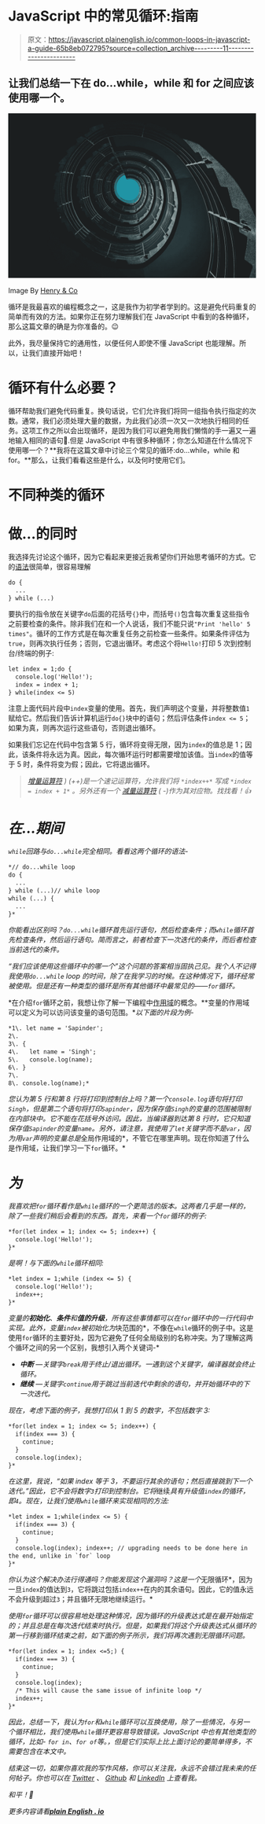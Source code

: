 # JavaScript 中的常见循环:指南

> 原文：<https://javascript.plainenglish.io/common-loops-in-javascript-a-guide-65b8eb072795?source=collection_archive---------11----------------------->

## 让我们总结一下在 do…while，while 和 for 之间应该使用哪一个。

![](img/c91e58d75c839aa6cd9033b68843274c.png)

Image By [Henry & Co](https://www.pexels.com/@hngstrm?utm_content=attributionCopyText&utm_medium=referral&utm_source=pexels)

循环是我最喜欢的编程概念之一，这是我作为初学者学到的。这是避免代码重复的简单而有效的方法。如果你正在努力理解我们在 JavaScript 中看到的各种循环，那么这篇文章的确是为你准备的。😉

此外，我尽量保持它的通用性，以便任何人即使不懂 JavaScript 也能理解。所以，让我们直接开始吧！

# 循环有什么必要？

循环帮助我们避免代码重复。换句话说，它们允许我们将同一组指令执行指定的次数。通常，我们必须处理大量的数据，为此我们必须一次又一次地执行相同的任务。这项工作之所以会出现循环，是因为我们可以避免用我们懒惰的手一遍又一遍地输入相同的语句🥱.但是 JavaScript 中有很多种循环；你怎么知道在什么情况下使用哪一个？**我将在这篇文章中讨论三个常见的循环:do…while，while 和 for。**那么，让我们看看这些是什么，以及何时使用它们。

# 不同种类的循环

# 做…的同时

我选择先讨论这个循环，因为它看起来更接近我希望你们开始思考循环的方式。它的[语法](https://en.wikipedia.org/wiki/Syntax_(programming_languages))很简单，很容易理解

```
do {
  ...
} while (...)
```

要执行的指令放在关键字`do`后面的花括号`{}`中，而括号`()`包含每次重复这些指令之前要检查的条件。除非我们在和一个人说话，我们不能只说`"Print 'hello' 5 times"`。循环的工作方式是在每次重复任务之前检查一些条件。如果条件评估为`true`，则再次执行任务；否则，它退出循环。考虑这个将`Hello!`打印 5 次到控制台/终端的例子:

```
let index = 1;do {
  console.log('Hello!');
  index = index + 1;
} while(index <= 5)
```

注意上面代码片段中`index`变量的使用。首先，我们声明这个变量，并将整数值`1`赋给它。然后我们告诉计算机运行`do{}`块中的语句；然后评估条件`index <= 5`；如果为真，则再次运行这些语句，否则退出循环。

如果我们忘记在代码中包含第 5 行，循环将变得无限，因为`index`的值总是 1；因此，该条件将永远为真。因此，每次循环运行时都需要增加该值。当`index`的值等于 5 时，条件将变为假；因此，它将退出循环。

> *[*增量运算符*](https://developer.mozilla.org/en-US/docs/Web/JavaScript/Reference/Operators/Increment) *) (++)是一个速记运算符，允许我们将* `*index++*` *写成* `*index = index + 1*` *。另外还有一个* [*减量运算符*](https://developer.mozilla.org/en-US/docs/Web/JavaScript/Reference/Operators/Decrement) *( -)作为其对应物。找找看！👍**

# *在…期间*

*`while`回路与`do...while`完全相同。看看这两个循环的语法-*

```
*// do...while loop
do {
  ...
} while (...)// while loop
while (...) {
  ...
}*
```

*你能看出区别吗？`do...while`循环首先运行语句，然后检查条件；而`while`循环首先检查条件，然后运行语句。简而言之，前者检查下一次迭代的条件，而后者检查当前迭代的条件。*

*“我们应该使用这些循环中的哪一个”这个问题的答案相当固执己见。我个人不记得我使用`do...while` loop 的时间，除了在我学习的时候。在这种情况下，循环经常被使用。但是还有一种类型的循环是所有其他循环中最常见的——`for`循环。*

*在介绍`for`循环之前，我想让你了解一下编程中[作用域](https://developer.mozilla.org/en-US/docs/Glossary/Scope)的概念。**变量的作用域可以定义为可以访问该变量的语句范围。**以下面的片段为例-*

```
*1\. let name = 'Sapinder';
2\. 
3\. {
4\.   let name = 'Singh';
5\.   console.log(name);
6\. }
7\. 
8\. console.log(name);*
```

*您认为第 5 行和第 8 行将打印到控制台上吗？第一个`console.log`语句将打印`Singh`，但是第二个语句将打印`Sapinder`，因为保存值`Singh`的变量的范围被限制在内部块中。它不能在花括号外访问。因此，当编译器到达第 8 行时，它只知道保存值`Sapinder`的变量`name`。另外，请注意，我使用了`let`关键字而不是`var`，因为用`var`声明的变量总是*全局作用域的*，不管它在哪里声明。现在你知道了什么是作用域，让我们学习一下`for`循环。*

# *为*

*我喜欢把`for`循环看作是`while`循环的一个更简洁的版本。这两者几乎是一样的，除了一些我们稍后会看到的东西。首先，来看一个`for`循环的例子:*

```
*for(let index = 1; index <= 5; index++) {
  console.log('Hello!');
}*
```

*是啊！与下面的`while`循环相同:*

```
*let index = 1;while (index <= 5) {
  console.log('Hello!');
  index++;
}*
```

*变量的**初始化**、**条件**和**值的升级**，所有这些事情都可以在`for`循环中的一行代码中实现。此外，变量`index`被初始化为*块范围的*，不像在`while`循环的例子中。这是使用`for`循环的主要好处，因为它避免了任何全局级别的名称冲突。为了理解这两个循环之间的另一个区别，我想引入两个关键词-*

*   ***中断** —关键字`break`用于终止/退出循环。一遇到这个关键字，编译器就会终止循环。*
*   ***继续** —关键字`continue`用于跳过当前迭代中剩余的语句，并开始循环中的下一次迭代。*

*现在，考虑下面的例子，我想打印从 1 到 5 的数字，不包括数字 3:*

```
*for(let index = 1; index <= 5; index++) {
  if(index === 3) {
    continue;
  }
  console.log(index);
}*
```

*在这里，我说，“如果 index 等于 3，不要运行其余的语句；然后直接跳到下一个迭代。”因此，它不会将数字`3`打印到控制台。它将*继续*具有升级值`index`的循环，即`4`。现在，让我们使用`while`循环来实现相同的方法:*

```
*let index = 1;while(index <= 5) {
  if(index === 3) {
    continue;
  }
  console.log(index); index++; // upgrading needs to be done here in the end, unlike in `for` loop
}*
```

*你认为这个解决办法行得通吗？你能发现这个漏洞吗？这是一个*无限循环*，因为一旦`index`的值达到`3`，它将跳过包括`index++`在内的其余语句。因此，它的值永远不会升级到超过`3`；并且循环无限地继续运行。*

*使用`for`循环可以很容易地处理这种情况，因为循环的升级表达式是在最开始指定的；并且总是在每次迭代结束时执行。但是，如果我们将这个升级表达式从循环的第一行移到循环结束之前，如下面的例子所示，我们将再次遇到无限循环问题。*

```
*for(let index = 1; index <=5;) {
  if(index === 3) {
    continue;
  }
  console.log(index);
  /* This will cause the same issue of infinite loop */
  index++;
}*
```

*因此，总结一下，我认为`for`和`while`循环可以互换使用，除了一些情况，与另一个循环相比，我们使用`while`循环更容易导致错误。JavaScript 中也有其他类型的循环，比如- `for in`、`for of`等。，但是它们实际上比上面讨论的要简单得多，不需要包含在本文中。*

*结束这一切，如果你喜欢我的写作风格，你可以关注我，永远不会错过我未来的任何帖子。你也可以在 [Twitter](https://twitter.com/sapinder_dev) 、 [Github](https://github.com/sapinder-pal) 和 [LinkedIn](https://linkedin.com/in/sapinder-singh) 上查看我。*

*和平！🤞*

**更多内容请看*[***plain English . io***](http://plainenglish.io/)*